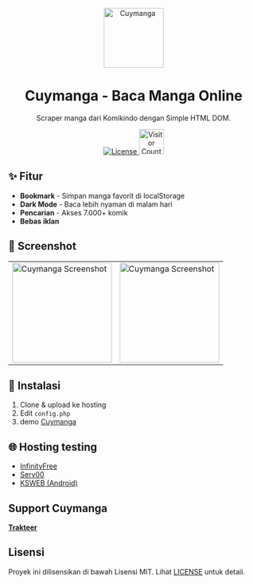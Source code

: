 <p align="center">
  <a href="https://trakteer.id/slynnn/">
    <img alt="Cuymanga" src="https://blogger.googleusercontent.com/img/b/R29vZ2xl/AVvXsEiadW1iCb1YeYiJJEePKuKAERWfd6a7vOjEEhlsGj4fbbp7ZWoakJcWeaKOeXYmJEsWSSE88j5pcvnVIap5f_Tq1arJvhpJ6GZ3_6B2TEDlkuz-4i_GaWo6Ps8p5Dv_hYQATVTC-L4NHxG64_Th1rMCTWnLEsCkuy54t6X_PkEiT2RTbh573n6JRsVY_lz-/s735/c519bb45-9731-4f42-955a-824cca20b9c4.jpeg" width="120">
  </a>
</p>

<h1 align="center">Cuymanga - Baca Manga Online</h1>

<p align="center">Scraper manga dari Komikindo dengan Simple HTML DOM.</p>

<p align="center">
  <a href="https://github.com/whyudacok/Cuymanga/blob/main/LICENSE">
    <img src="https://img.shields.io/github/license/whyudacok/cuymanga?color=green" alt="License">
  </a>
  <img src="https://count.getloli.com/get/@cuymanga?theme=rule34" alt="Visitor Count" width="50">
</p>


## ✨ Fitur
- **Bookmark** - Simpan manga favorit di localStorage  
- **Dark Mode** - Baca lebih nyaman di malam hari  
- **Pencarian** - Akses 7.000+ komik
- **Bebas iklan** 

## 📸 Screenshot
<table>
  <tr>
    <td><img src="https://blogger.googleusercontent.com/img/b/R29vZ2xl/AVvXsEiNAVp_BHTxnlfoSqSwSD2obg_NGfcmMtGLuAMa1JK7dfMgblESZlwLz3ZL3WC-j_4GIPLl3F9n11Hc31vgATm6z0W348Zn0FXxaiomF329V2ezyGeg_XbmW7PKWjnNYyK3axlPvMXQ5z5CfUay6_4OwgkpXD8BVFmVZhgI55U0Qvo7jQHHB02CGs1L2VN4/s1600/Screenshot_20250307-17213.jpeg" width="200" alt="Cuymanga Screenshot"></td>
    <td><img src="https://blogger.googleusercontent.com/img/b/R29vZ2xl/AVvXsEhWz-YS3eeyp8wniWHLRbT5M2vbqEw3xKPWNFzB4tD3Kxs99w3p-O-lPs-TNh9E_magzupH9cFgh0Un3VGyR5OQMZ4yg_GX9USgTLlj1C4xZhpzgfwwr2NcZTXAHjyCNVuhNDIaEwTfdexATmUUx7-l_PzijAqemUmBq0mN7khQI8vZRb09hnvFoAVVCbZb/s1920/Screenshot_20250307-172444.png" width="200" alt="Cuymanga Screenshot"></td>
  </tr>
</table>



## 🚀 Instalasi
1. Clone & upload ke hosting  
2. Edit `config.php`  
3. demo [Cuymanga](http://cuymanga.infy.uk/)

## 🌐 Hosting testing 
- [InfinityFree](https://www.infinityfree.net/)  
- [Serv00](https://serv00.com)  
- [KSWEB (Android)](https://play.google.com/store/apps/details?id=ru.kslabs.ksweb)  


## Support Cuymanga  
**[Trakteer](https://trakteer.id/slynnn)**  

## Lisensi  
Proyek ini dilisensikan di bawah Lisensi MIT. Lihat [LICENSE](LICENSE) untuk detail.  
